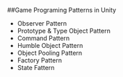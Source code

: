 ##Game Programing Patterns in Unity

- Observer Pattern
- Prototype & Type Object Pattern
- Command Pattern
- Humble Object Pattern
- Object Pooling Pattern
- Factory Pattern
- State Fattern